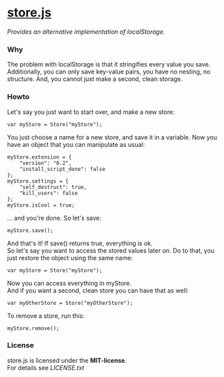 # [store.js](https://github.com/frankkohlhepp/store-js)
*Provides an alternative implementation of localStorage.*

### Why
The problem with localStorage is that it stringifies every value you save. Additionally, you can only save key-value pairs, you have no nesting, no structure. And, you cannot just make a second, clean storage.

### Howto
Let's say you just want to start over, and make a new store:

    var myStore = Store("myStore");

You just choose a name for a new store, and save it in a variable. Now you have an object that you can manipulate as usual:

    myStore.extension = {
        "version": "0.2",
        "install_script_done": false
    };
    myStore.settings = {
        "self_destruct": true,
        "kill_users": false
    };
    myStore.isCool = true;

... and you're done. So let's save:

    myStore.save();

And that's it! If save() returns true, everything is ok.  
So let's say you want to access the stored values later on. Do to that, you just restore the object using the same name:

    var myStore = Store("myStore");

Now you can access everything in myStore.  
And if you want a second, clean store you can have that as well:

    var myOtherStore = Store("myOtherStore");

To remove a store, run this:

    myStore.remove();

### License
store.js is licensed under the **MIT-license**.  
For details see *LICENSE.txt*
